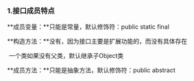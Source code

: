 ### 1.接口成员特点

**成员变量：**只能是常量，默认修饰符：public static final

**构造方法：**没有，因为接口主要是扩展功能的，而没有具体存在

​					一个类如果没有父类，默认继承子Object类

**成员方法：**只能是抽象方法，默认修饰符：public abstract